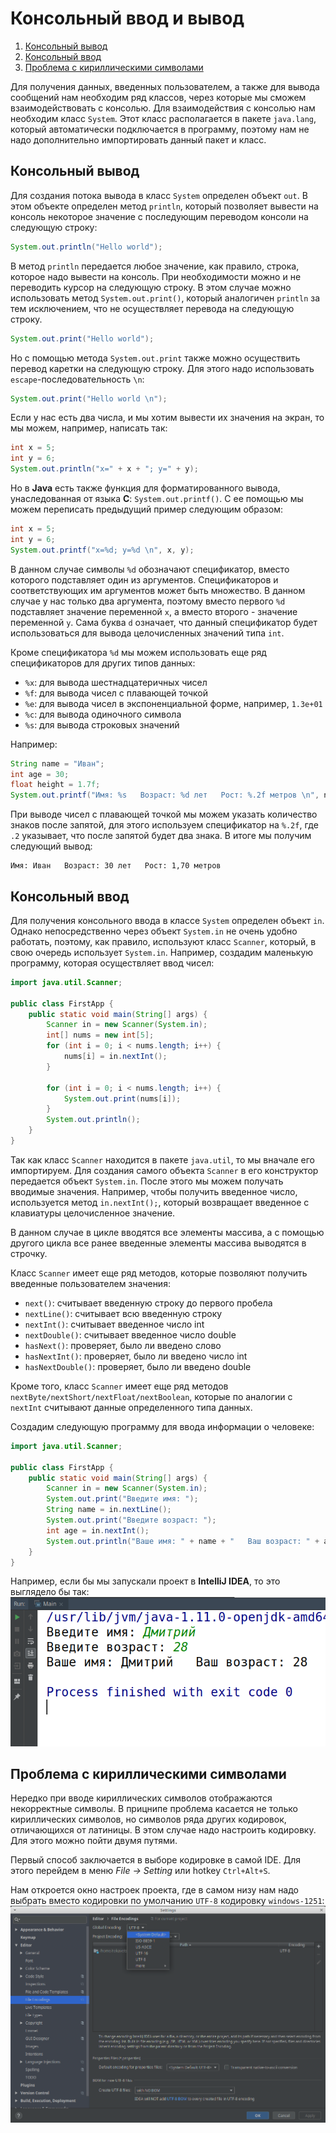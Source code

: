 # Консольный ввод и вывод

1. [Консольный вывод](#Консольный-вывод) 
2. [Консольный ввод](#Консольный-ввод) 
3. [Проблема с кириллическими символами](#Проблема-с-кириллическими-символами) 

Для получения данных, введенных пользователем, а также для вывода сообщений нам необходим ряд классов, через которые мы сможем взаимодействовать с консолью.  Для взаимодействия с консолью нам необходим класс `System`. Этот класс располагается в пакете `java.lang`, который автоматически подключается в программу, поэтому нам не надо дополнительно импортировать данный пакет и класс.

## Консольный вывод
Для создания потока вывода в класс `System` определен объект `out`. В этом объекте определен метод `println`, который позволяет вывести на консоль некоторое значение с последующим переводом консоли на следующую строку:
```java
System.out.println("Hello world");
```

В метод `println` передается любое значение, как правило, строка, которое надо вывести на консоль. При необходимости можно и не переводить курсор на следующую строку. В этом случае можно использовать метод `System.out.print()`, который аналогичен `println` за тем исключением, что не осуществляет перевода на следующую строку.
```java
System.out.print("Hello world");
```

Но с помощью метода `System.out.print` также можно осуществить перевод каретки на следующую строку. Для этого надо использовать `escape`-последовательность `\n`:
```java
System.out.print("Hello world \n");
```

Если у нас есть два числа, и мы хотим вывести их значения на экран, то мы можем, например, написать так:
```java
int x = 5;
int y = 6;
System.out.println("x=" + x + "; y=" + y);
```

Но в **Java** есть также функция для форматированного вывода, унаследованная от языка **С**: `System.out.printf()`. С ее помощью мы можем переписать предыдущий пример следующим образом:
```java
int x = 5;
int y = 6;
System.out.printf("x=%d; y=%d \n", x, y);
```

В данном случае символы `%d` обозначают спецификатор, вместо которого подставляет один из аргументов. Спецификаторов и соответствующих им аргументов может быть множество. В данном случае у нас только два аргумента, поэтому вместо первого `%d` подставляет значение переменной `x`, а вместо второго - значение переменной `y`. Сама буква `d` означает, что данный спецификатор будет использоваться для вывода целочисленных значений типа `int`.

Кроме спецификатора `%d` мы можем использовать еще ряд спецификаторов для других типов данных:
- `%x`: для вывода шестнадцатеричных чисел
- `%f`: для вывода чисел с плавающей точкой
- `%e`: для вывода чисел в экспоненциальной форме, например, `1.3e+01`
- `%c`: для вывода одиночного символа
- `%s`: для вывода строковых значений

Например:
```java
String name = "Иван";
int age = 30;
float height = 1.7f;         
System.out.printf("Имя: %s   Возраст: %d лет   Рост: %.2f метров \n", name, age, height);
```

При выводе чисел с плавающей точкой мы можем указать количество знаков после запятой, для этого используем спецификатор на `%.2f`, где `.2` указывает, что после запятой будет два знака. В итоге мы получим следующий вывод:
```
Имя: Иван   Возраст: 30 лет   Рост: 1,70 метров
```

## Консольный ввод
Для получения консольного ввода в классе `System` определен объект `in`. Однако непосредственно через объект `System.in` не очень удобно работать, поэтому, как правило, используют класс `Scanner`, который, в свою очередь использует `System.in`. Например, создадим маленькую программу, которая осуществляет ввод чисел:
```java
import java.util.Scanner;
 
public class FirstApp {
    public static void main(String[] args) {
        Scanner in = new Scanner(System.in);
        int[] nums = new int[5];
        for (int i = 0; i < nums.length; i++) {
            nums[i] = in.nextInt();
        }
         
        for (int i = 0; i < nums.length; i++) {
            System.out.print(nums[i]);
        }
        System.out.println();
    }   
}
```

Так как класс `Scanner` находится в пакете `java.util`, то мы вначале его импортируем. Для создания самого объекта `Scanner` в его конструктор передается объект `System.in`. После этого мы можем получать вводимые значения. Например, чтобы получить введенное число, используется метод `in.nextInt();`, который возвращает введенное с клавиатуры целочисленное значение.

В данном случае в цикле вводятся все элементы массива, а с помощью другого цикла все ранее введенные элементы массива выводятся в строчку.

Класс `Scanner` имеет еще ряд методов, которые позволяют получить введенные пользователем значения:
- `next()`: считывает введенную строку до первого пробела
- `nextLine()`: считывает всю введенную строку
- `nextInt()`: считывает введенное число int
- `nextDouble()`: считывает введенное число double
- `hasNext()`: проверяет, было ли введено слово
- `hasNextInt()`: проверяет, было ли введено число int
- `hasNextDouble()`: проверяет, было ли введено double

Кроме того, класс `Scanner` имеет еще ряд методов `nextByte/nextShort/nextFloat/nextBoolean`, которые по аналогии с `nextInt` считывают данные определенного типа данных.

Создадим следующую программу для ввода информации о человеке:
```java
import java.util.Scanner;
 
public class FirstApp {
    public static void main(String[] args) {
        Scanner in = new Scanner(System.in);
        System.out.print("Введите имя: ");
        String name = in.nextLine();
        System.out.print("Введите возраст: ");
        int age = in.nextInt();
        System.out.println("Ваше имя: " + name + "   Ваш возраст: " + age);
    }   
}
```

Например, если бы мы запускали проект в **IntelliJ IDEA**, то это выглядело бы так:
![](res/img/console-output.png)


## Проблема с кириллическими символами
Нередко при вводе кириллических символов отображаются некорректные символы. В прицнипе проблема касается не только кириллических символов, но символов ряда других кодировок, отличающихся от латиницы. В этом случае надо настроить кодировку. Для этого можно пойти двумя путями.

Первый способ заключается в выборе кодировке в самой IDE. Для этого перейдем в меню *File -> Setting* или hotkey `Ctrl+Alt+S`.

Нам откроется окно настроек проекта, где в самом низу нам надо выбрать вместо кодировки по умолчанию `UTF-8` кодировку `windows-1251`:
![](res/img/problem-encoding.png)